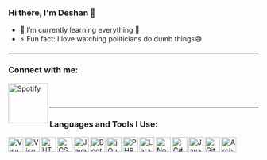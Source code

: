 ### Hi there, I'm Deshan 👋

- 🌱 I’m currently learning everything 🤣
- ⚡ Fun fact: I love watching politicians do dumb things😅
<hr>

### Connect with me:
<a href="https://open.spotify.com/user/31f2cubswonyx2rdyqwmhji5acbu?si=81ade8b717324338" target="_blank">
    <img align="left" alt="Spotify" width="80px" src="https://github.com/Deshan-Samarathunga/README-ICONS/blob/main/spotify%20transparent.gif"/>
</a>
<br />
<br />
<hr>

### Languages and Tools I Use:
<a href="#">
<img align="left" alt="Visual Studio Code" width="30px" src="https://github.com/Deshan-Samarathunga/README-ICONS/blob/main/visual%20studio%20code.png" />
<img align="left" alt="Visual Studio" width="30px" src="https://github.com/Deshan-Samarathunga/README-ICONS/blob/main/visual%20studio.png" />
<img align="left" alt="HTML5" width="30px" src="https://github.com/Deshan-Samarathunga/README-ICONS/blob/main/html.png" />
<img align="left" alt="CSS3" width="30px" src="https://github.com/Deshan-Samarathunga/README-ICONS/blob/main/css.png" />
<img align="left" alt="JavaScript" width="30px" src="https://github.com/Deshan-Samarathunga/README-ICONS/blob/main/javascript.png" />
<img align="left" alt="Bootstrap" width="30px" src="https://github.com/Deshan-Samarathunga/README-ICONS/blob/main/bootstrap.png" />
<img align="left" alt="jQuery" width="30px" src="https://github.com/Deshan-Samarathunga/README-ICONS/blob/main/jQuery.png" />
<img align="left" alt="PHP" width="30px" src="https://github.com/Deshan-Samarathunga/README-ICONS/blob/main/PHP.png" />
<img align="left" alt="Laravel" width="30px" src="https://github.com/Deshan-Samarathunga/README-ICONS/blob/main/laravel.png" />
<img align="left" alt="Node.js" width="30px" src="https://github.com/Deshan-Samarathunga/README-ICONS/blob/main/node%20js.png" />
<img align="left" alt="C#" width="30px" src="https://github.com/Deshan-Samarathunga/README-ICONS/blob/main/C%23.png" />
<img align="left" alt="Java" width="30px" src="https://github.com/Deshan-Samarathunga/README-ICONS/blob/main/java.png" />
<img align="left" alt="GitHub" width="30px" src="https://github.com/Deshan-Samarathunga/README-ICONS/blob/main/github.png" />
<img align="left" alt="Arch Linux" width="30px" src="https://github.com/Deshan-Samarathunga/README-ICONS/blob/main/Arch%20Linux.gif" />
</a>